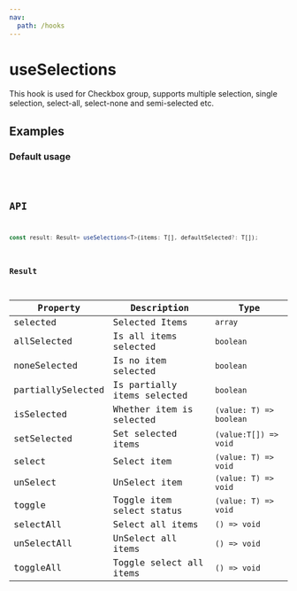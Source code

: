 ```yaml
---
nav:
  path: /hooks
---
```


# useSelections

This hook is used for Checkbox group, supports multiple selection, single selection, select-all, select-none and semi-selected etc.

## Examples

### Default usage

<code src="./demo/demo1.tsx" />

## API

```typescript
const result: Result= useSelections<T>(items: T[], defaultSelected?: T[]);
```

### Result

| Property          | Description                 | Type                    |
|-------------------|-----------------------------|-------------------------|
| selected          | Selected Items              | `array`                 |
| allSelected       | Is all items selected       | `boolean`               |
| noneSelected      | Is no item selected         | `boolean`               |
| partiallySelected | Is partially items selected | `boolean`               |
| isSelected        | Whether item is selected    | `(value: T) => boolean` |
| setSelected       | Set selected items          | `(value:T[]) => void`   |
| select            | Select item                 | `(value: T) => void`    |
| unSelect          | UnSelect item               | `(value: T) => void`    |
| toggle            | Toggle item select status   | `(value: T) => void`    |
| selectAll         | Select all items            | `() => void`            |
| unSelectAll       | UnSelect all items          | `() => void`            |
| toggleAll         | Toggle select all items     | `() => void`            |
